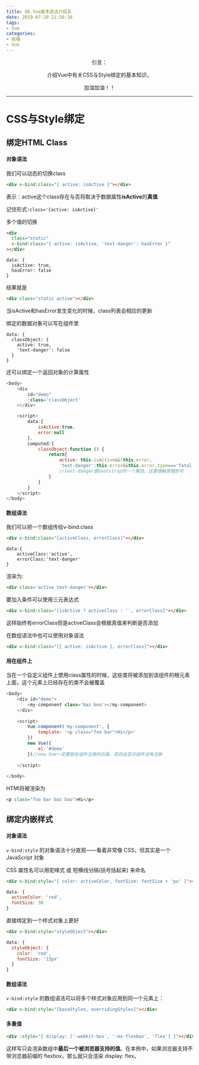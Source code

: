 ```yaml
---
title: 08.Vue基本语法介绍五
date: 2019-07-20 21:56:38
tags: 
- Vue
categories: 
- 前端
- Vue
---
```


<center>
引言：

介绍Vue中有关CSS与Style绑定的基本知识，

加油加油！！
</center>
<!-- more -->

------------
# CSS与Style绑定

## 绑定HTML Class

#### 对象语法

我们可以动态的切换class
```HTML
<div v-bind:class="{ active: isActive }"></div>
```
表示：active这个class存在与否将取决于数据属性**isActive**的**真值**

记住形式`:class='{active: isActive}'`

多个值的切换
```HTML
<div
  class="static"
  v-bind:class="{ active: isActive, 'text-danger': hasError }"
></div>
```
```
data: {
  isActive: true,
  hasError: false
}
```
结果就是
```HTML
<div class="static active"></div>
```
当isActive和hasError发生变化的时候，class列表会相应的更新

绑定的数据对象可以写在组件里
```
data: {
  classObject: {
    active: true,
    'text-danger': false
  }
}
```
还可以绑定一个返回对象的计算属性
```javascript
<body>
	<div 
		id="demo" 
		:class='classObject'	
	></div>

	<script>
		data:{
			isActive:true,
			error:null
		},
		computed:{
			classObject:function () {
				return{
					active: this.isActive&&!this.error,
					'text-danger':this.error&&this.error.type==='fatal'
					//text-danger是bootstrap的一个属性，这里理解原理即可
				}
			}
		}
	</script>
</body>
```

#### 数组语法

我们可以把一个数组传给v-bind:class
```HTML
<div v-bind:class="[activeClass, errorClass]"></div>
```
```
data:{
    activeClass:'active',
    errorClass:'text-danger'
}
```
渲染为:
```HTML
<div class='active text-danger'></div>
```

要加入条件可以使用三元表达式
```HTML
<div v-bind:class="[isActive ? activeClass : '', errorClass]"></div>
```

这样始终有errorClass但是activeClass会根据真值来判断是否添加

在数组语法中也可以使用对象语法
```HTML
<div v-bind:class="[{ active: isActive }, errorClass]"></div>
```

#### 用在组件上

当在一个自定义组件上使用class属性的时候，这些类将被添加到该组件的根元素上面，这个元素上已经存在的类不会被覆盖

```javascript
<body>
	<div id="demo">
		<my-component class='baz boo'></my-component>
	</div>
		
	<script>
		Vue.component('my-component', {
  			template: '<p class="foo bar">Hi</p>'
		})
		new Vue({
			el:'#demo'
		})//new Vue一定要放在组件注册的后面，否则会显示组件没有注册
		
	</script>
	
</body>
```
HTMl将被渲染为
```HTML
<p class="foo bar baz boo">Hi</p>
```
## 绑定内嵌样式
#### 对象语法
`v-bind:style` 的对象语法十分直观——看着非常像 CSS，但其实是一个 JavaScript 对象

CSS 属性名可以用驼峰式 或 短横线分隔(括号括起来) 来命名
```HTML
<div v-bind:style="{ color: activeColor, fontSize: fontSize + 'px' }"></div>
```
```javascript
data: {
  activeColor: 'red',
  fontSize: 30
}
```
直接绑定到一个样式对象上更好
```HTML
<div v-bind:style="styleObject"></div>
```
```javascript
data: {
  styleObject: {
    color: 'red',
    fontSize: '13px'
  }
}
```
#### 数组语法
`v-bind:style` 的数组语法可以将多个样式对象应用到同一个元素上：

```HTML
<div v-bind:style="[baseStyles, overridingStyles]"></div>
```
#### 多重值
```HTML
<div :style="{ display: ['-webkit-box', '-ms-flexbox', 'flex'] }"></div>
```
这样写只会渲染数组中**最后一个被浏览器支持的值**。在本例中，如果浏览器支持不带浏览器前缀的 flexbox，那么就只会渲染 display: flex。